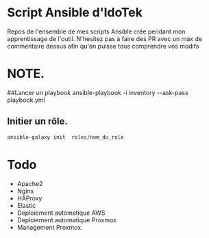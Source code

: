 # Script Ansible d'IdoTek

Repos de l'ensemble de mes scripts Ansible crée pendant mon apprentissage de l'outil.
N'hesitez pas à faire des PR avec un max de commentaire dessus afin qu'on puisse tous comprendre vos modifs



# NOTE.

##Lancer un playbook
ansible-playbook -i inventory --ask-pass playbook.yml

## Initier un rôle.

```bash
ansible-galaxy init  roles/nom_du_role
```


# Todo
- Apache2
- Nginx
- HAProxy
- Elastic
- Deploiement automatique AWS
- Deploiement automatique Proxmox
- Management Proxmox.

